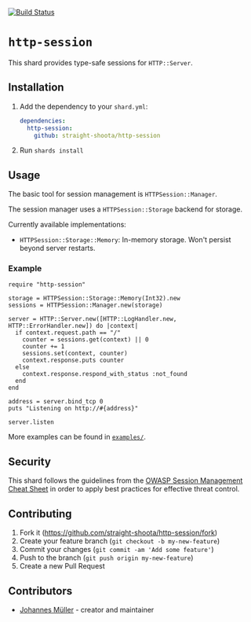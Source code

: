 [![Build Status](https://github.com/straight-shoota/http-session/actions/workflows/ci.yml/badge.svg?branch=master&event=push)](https://github.com/straight-shoota/http-session/actions/workflows/ci.yml)

# `http-session`

This shard provides type-safe sessions for `HTTP::Server`.

## Installation

1. Add the dependency to your `shard.yml`:

   ```yaml
   dependencies:
     http-session:
       github: straight-shoota/http-session
   ```

2. Run `shards install`

## Usage

The basic tool for session management is `HTTPSession::Manager`.

The session manager uses a `HTTPSession::Storage` backend for storage.

Currently available implementations:

* `HTTPSession::Storage::Memory`: In-memory storage. Won't persist beyond
  server restarts.

### Example

```crystal
require "http-session"

storage = HTTPSession::Storage::Memory(Int32).new
sessions = HTTPSession::Manager.new(storage)

server = HTTP::Server.new([HTTP::LogHandler.new, HTTP::ErrorHandler.new]) do |context|
  if context.request.path == "/"
    counter = sessions.get(context) || 0
    counter += 1
    sessions.set(context, counter)
    context.response.puts counter
  else
    context.response.respond_with_status :not_found
  end
end

address = server.bind_tcp 0
puts "Listening on http://#{address}"

server.listen
```

More examples can be found in [`examples/`](examples).

## Security

This shard follows the guidelines from the [OWASP Session Management Cheat Sheet](
https://cheatsheetseries.owasp.org/cheatsheets/Session_Management_Cheat_Sheet.html)
in order to apply best practices for effective threat control.

## Contributing

1. Fork it (<https://github.com/straight-shoota/http-session/fork>)
2. Create your feature branch (`git checkout -b my-new-feature`)
3. Commit your changes (`git commit -am 'Add some feature'`)
4. Push to the branch (`git push origin my-new-feature`)
5. Create a new Pull Request

## Contributors

- [Johannes Müller](https://github.com/straight-shoota) - creator and maintainer
